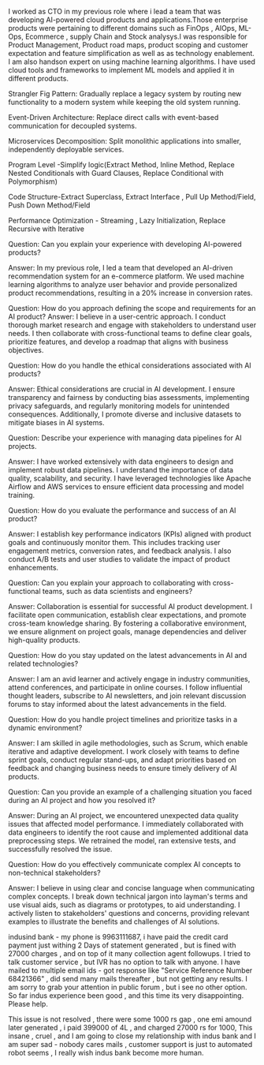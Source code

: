 I worked as CTO in my previous role where i lead a team that was developing AI-powered cloud products and applications.Those enterprise products were pertaining to different domains such as FinOps , AIOps, ML-Ops, Ecommerce , supply Chain and Stock analysys.I was responsible for Product Management, Product road maps, product scoping and customer expectation and feature simplification as well as as technology enablement. I am also handson expert on using machine learning algorithms. I have used cloud tools and frameworks to implement ML models and applied it in different products. 

Strangler Fig Pattern: Gradually replace a legacy system by routing new functionality to a modern system while keeping the old system running.

Event-Driven Architecture: Replace direct calls with event-based communication for decoupled systems.

Microservices Decomposition: Split monolithic applications into smaller, independently deployable services.

Program Level -Simplify logic(Extract Method, Inline Method, Replace Nested Conditionals with Guard Clauses, Replace Conditional with Polymorphism)

Code Structure-Extract Superclass, Extract Interface , Pull Up Method/Field, Push Down Method/Field

Performance Optimization - Streaming , Lazy Initialization, Replace Recursive with Iterative

Question: Can you explain your experience with developing AI-powered products?

Answer: In my previous role, I led a team that developed an AI-driven recommendation system for an e-commerce platform. We used machine learning algorithms to analyze user behavior and provide personalized product recommendations, resulting in a 20% increase in conversion rates.

Question: How do you approach defining the scope and requirements for an AI product?
Answer: I believe in a user-centric approach. I conduct thorough market research and engage with stakeholders to understand user needs. I then collaborate with cross-functional teams to define clear goals, prioritize features, and develop a roadmap that aligns with business objectives.

Question: How do you handle the ethical considerations associated with AI products?

Answer: Ethical considerations are crucial in AI development. I ensure transparency and fairness by conducting bias assessments, implementing privacy safeguards, and regularly monitoring models for unintended consequences. Additionally, I promote diverse and inclusive datasets to mitigate biases in AI systems.

Question: Describe your experience with managing data pipelines for AI projects.

Answer: I have worked extensively with data engineers to design and implement robust data pipelines. I understand the importance of data quality, scalability, and security. I have leveraged technologies like Apache Airflow and AWS services to ensure efficient data processing and model training.

Question: How do you evaluate the performance and success of an AI product?

Answer: I establish key performance indicators (KPIs) aligned with product goals and continuously monitor them. This includes tracking user engagement metrics, conversion rates, and feedback analysis. I also conduct A/B tests and user studies to validate the impact of product enhancements.

Question: Can you explain your approach to collaborating with cross-functional teams, such as data scientists and engineers?

Answer: Collaboration is essential for successful AI product development. I facilitate open communication, establish clear expectations, and promote cross-team knowledge sharing. By fostering a collaborative environment, we ensure alignment on project goals, manage dependencies and deliver high-quality products.

Question: How do you stay updated on the latest advancements in AI and related technologies?

Answer: I am an avid learner and actively engage in industry communities, attend conferences, and participate in online courses. I follow influential thought leaders, subscribe to AI newsletters, and join relevant discussion forums to stay informed about the latest advancements in the field.

Question: How do you handle project timelines and prioritize tasks in a dynamic environment?

Answer: I am skilled in agile methodologies, such as Scrum, which enable iterative and adaptive development. I work closely with teams to define sprint goals, conduct regular stand-ups, and adapt priorities based on feedback and changing business needs to ensure timely delivery of AI products.

Question: Can you provide an example of a challenging situation you faced during an AI project and how you resolved it?

Answer: During an AI project, we encountered unexpected data quality issues that affected model performance. I immediately collaborated with data engineers to identify the root cause and implemented additional data preprocessing steps. We retrained the model, ran extensive tests, and successfully resolved the issue.

Question: How do you effectively communicate complex AI concepts to non-technical stakeholders?

Answer: I believe in using clear and concise language when communicating complex concepts. I break down technical jargon into layman's terms and use visual aids, such as diagrams or prototypes, to aid understanding. I actively listen to stakeholders' questions and concerns, providing relevant examples to illustrate the benefits and challenges of AI solutions.


indusind bank - my phone is 9963111687, i have paid the credit card payment just withing 2 Days of statement generated , but is fined with 27000 charges , and on top of it many collection agent followups. I tried to talk customer service , but IVR has no option to talk with anyone. I have mailed to multiple email ids - got response like "Service Reference Number 68421366" , did send many mails thereafter , but not getting any results. I am sorry to grab your attention in public forum , but i see no other option. So far indus experience been good , and this time its very disappointing. Please help.

This issue is not resolved , there were some 1000 rs gap , one emi amound later generated , i paid 399000 of 4L , and charged 27000 rs for 1000, This insane , cruel , and I am going to close my relationship with indus bank and I am super sad - nobody cares mails , customer support is just to automated robot seems , I really wish indus bank become more human.